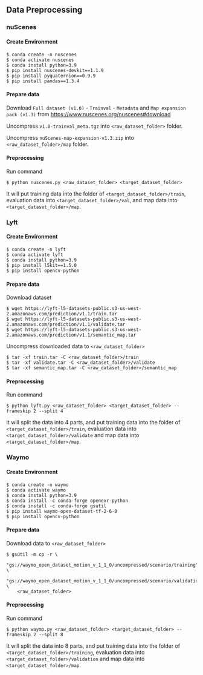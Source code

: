 ## Data Preprocessing

### nuScenes

#### Create Environment

    $ conda create -n nuscenes
    $ conda activate nuscenes
    $ conda install python=3.9
    $ pip install nuscenes-devkit==1.1.9
    $ pip install pyquaternion==0.9.9
    $ pip install pandas==1.3.4

#### Prepare data
Download `Full dataset (v1.0)` - `Trainval` - `Metadata` and `Map expansion pack (v1.3)` from https://www.nuscenes.org/nuscenes#download

Uncompress `v1.0-trainval_meta.tgz` into `<raw_dataset_folder>` folder.

Uncompress `nuScenes-map-expansion-v1.3.zip` into `<raw_dataset_folder>/map` folder.


#### Preprocessing
Run command

    $ python nuscenes.py <raw_dataset_folder> <target_dataset_folder>

It will put training data into the folder of `<target_dataset_folder>/train`, evaluation data into `<target_dataset_folder>/val`, and map data into `<target_dataset_folder>/map`.


### Lyft

#### Create Environment

    $ conda create -n lyft
    $ conda activate lyft
    $ conda install python=3.9
    $ pip install l5kit==1.5.0
    $ pip install opencv-python

#### Prepare data

Download dataset

    $ wget https://lyft-l5-datasets-public.s3-us-west-2.amazonaws.com/prediction/v1.1/train.tar
    $ wget https://lyft-l5-datasets-public.s3-us-west-2.amazonaws.com/prediction/v1.1/validate.tar
    $ wget https://lyft-l5-datasets-public.s3-us-west-2.amazonaws.com/prediction/v1.1/semantic_map.tar

Uncompress downloaded data to `<raw_dataset_folder>`

    $ tar -xf train.tar -C <raw_dataset_folder>/train
    $ tar -xf validate.tar -C <raw_dataset_folder>/validate
    $ tar -xf semantic_map.tar -C <raw_dataset_folder>/semantic_map


#### Preprocessing
Run command

    $ python lyft.py <raw_dataset_folder> <target_dataset_folder> --frameskip 2 --split 4

It will split the data into 4 parts, and put training data into the folder of `<target_dataset_folder>/train`, evaluation data into `<target_dataset_folder>/validate` and map data into `<target_dataset_folder>/map`.


### Waymo

#### Create Environment

    $ conda create -n waymo
    $ conda activate waymo
    $ conda install python=3.9
    $ conda install -c conda-forge openexr-python
    $ conda install -c conda-forge gsutil
    $ pip install waymo-open-dataset-tf-2-6-0
    $ pip install opencv-python

#### Prepare data

Download data to `<raw_dataset_folder>`

    $ gsutil -m cp -r \
        "gs://waymo_open_dataset_motion_v_1_1_0/uncompressed/scenario/training" \
        "gs://waymo_open_dataset_motion_v_1_1_0/uncompressed/scenario/validation" \
        <raw_dataset_folder>

#### Preprocessing
Run command

    $ python waymo.py <raw_dataset_folder> <target_dataset_folder> --frameskip 2 --split 8


It will split the data into 8 parts, and put training data into the folder of `<target_dataset_folder>/training`, evaluation data into `<target_dataset_folder>/validation` and map data into `<target_dataset_folder>/map`.
